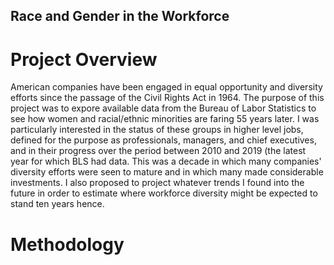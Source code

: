 ## Race and Gender in the Workforce 

# Project Overview

American companies have been engaged in equal opportunity and diversity efforts since the passage of the Civil Rights Act in 1964.  The purpose of this project was to expore available data from the Bureau of Labor Statistics to see how women and racial/ethnic minorities are faring 55 years later.  I was particularly interested in the status of these groups in higher level jobs, defined for the purpose as professionals, managers, and chief executives, and in their progress over the period between 2010 and 2019 (the latest year for which BLS had data.  This was a decade in which many companies' diversity efforts were seen to mature and in which many made considerable investments. I also proposed to project whatever trends I found into the future in order to estimate where workforce diversity might be expected to stand ten years hence.

# Methodology

